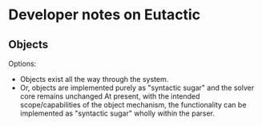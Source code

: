 # Developer notes on Eutactic

## Objects
Options:
* Objects exist all the way through the system.
* Or, objects are implemented purely as "syntactic sugar" and the solver core remains unchanged
At present, with the intended scope/capabilities of the object mechanism, the functionality can be implemented as "syntactic sugar" wholly within the parser.